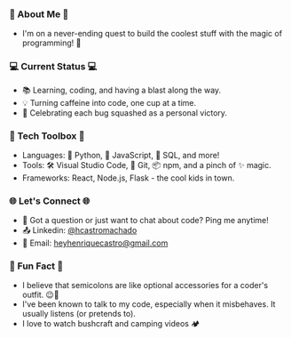 ### 🌟 About Me 🌟 
- I'm on a never-ending quest to build the coolest stuff with the magic of programming! 🚀


 ### 💻 Current Status 💻 
- 📚 Learning, coding, and having a blast along the way.
- 💡 Turning caffeine into code, one cup at a time.
- 🎉 Celebrating each bug squashed as a personal victory.

 ### 🔧 Tech Toolbox 🔧 
- Languages: 🐍 Python, 🚀 JavaScript, 💾 SQL, and more!
- Tools: 🛠️ Visual Studio Code, 🐙 Git, 📦 npm, and a pinch of ✨ magic.
- Frameworks: React, Node.js, Flask - the cool kids in town.


 ### 🌐 Let's Connect 🌐 
- 💬 Got a question or just want to chat about code? Ping me anytime!
- 📤 Linkedin: [@hcastromachado](https://www.linkedin.com/in/henriquecmachado/)
- 📧 Email: heyhenriquecastro@gmail.com


 ### 🤖 Fun Fact 🤖 
- I believe that semicolons are like optional accessories for a coder's outfit. 😉💼
- I've been known to talk to my code, especially when it misbehaves. It usually listens (or pretends to).
- I love to watch bushcraft and camping videos 🏕️
